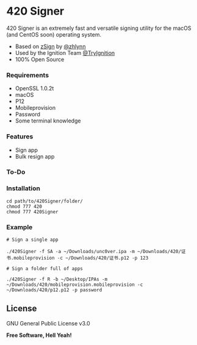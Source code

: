 # 420 Signer

420 Signer is an extremely fast and versatile signing utility for the macOS (and CentOS soon) operating system.

  - Based on [zSign] by [@zhlynn]
  - Used by the Ignition Team [@TryIgnition]
  - 100% Open Source

### Requirements
* OpenSSL 1.0.2t
* macOS
* P12
* Mobileprovision
* Password
* Some terminal knowledge

### Features
* Sign app
* Bulk resign app

### To-Do

### Installation
```
cd path/to/420Signer/folder/
chmod 777 420
chmod 777 420Signer
```

### Example
```
# Sign a single app

./420Signer -f SA -a ~/Downloads/unc0ver.ipa -m ~/Downloads/420/证书.mobileprovision -c ~/Downloads/420/证书.p12 -p 123

# Sign a folder full of apps

./420Signer -f R -b ~/Desktop/IPAs -m ~/Downloads/420/mobileprovision.mobileprovision -c ~/Downloads/420/p12.p12 -p password
```

License
----
GNU General Public License v3.0


**Free Software, Hell Yeah!**
   
[@TryIgnition]: <https://twitter.com/TryIgnition>
[@zhlynn]: <https://github.com/zhlynn>
[zSign]: <https://github.com/zhlynn/zsign>